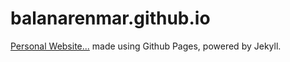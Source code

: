 # balanarenmar.github.io

[Personal Website...](https://balanarenmar.github.io/index) made using Github Pages, powered by Jekyll.
